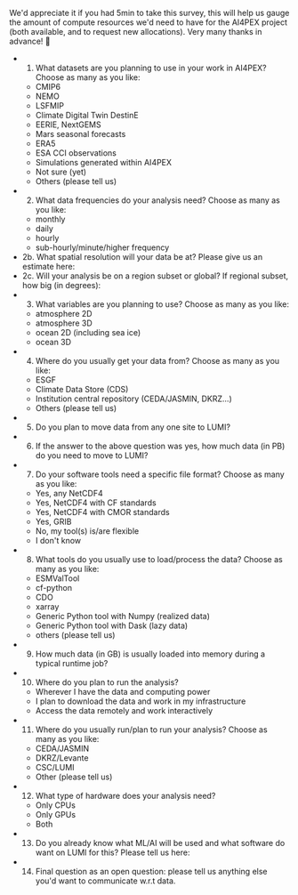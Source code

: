 We'd appreciate it if you had 5min to take this survey, this will help us gauge the amount of compute
resources we'd need to have for the AI4PEX project (both available, and to request new allocations). Very many thanks 
in advance! :beer:

- 1. What datasets are you planning to use in your work in AI4PEX? Choose as many as you like:
  - CMIP6
  - NEMO
  - LSFMIP
  - Climate Digital Twin DestinE
  - EERIE, NextGEMS
  - Mars seasonal forecasts
  - ERA5
  - ESA CCI observations
  - Simulations generated within AI4PEX
  - Not sure (yet)
  - Others (please tell us)
- 2. What data frequencies do your analysis need? Choose as many as you like:
  - monthly
  - daily
  - hourly
  - sub-hourly/minute/higher frequency
- 2b. What spatial resolution will your data be at? Please give us an estimate here:
- 2c. Will your analysis be on a region subset or global? If regional subset, how big (in degrees):
- 3. What variables are you planning to use? Choose as many as you like:
  - atmosphere 2D
  - atmosphere 3D
  - ocean 2D (including sea ice)
  - ocean 3D
- 4. Where do you usually get your data from? Choose as many as you like:
  - ESGF
  - Climate Data Store (CDS)
  - Institution central repository (CEDA/JASMIN, DKRZ...)
  - Others (please tell us)
- 5. Do you plan to move data from any one site to LUMI?
- 6. If the answer to the above question was yes, how much data (in PB) do you need to move to LUMI?
- 7. Do your software tools need a specific file format? Choose as many as you like:
  - Yes, any NetCDF4
  - Yes, NetCDF4 with CF standards
  - Yes, NetCDF4 with CMOR standards
  - Yes, GRIB
  - No, my tool(s) is/are flexible
  - I don't know
- 8. What tools do you usually use to load/process the data? Choose as many as you like:
  - ESMValTool
  - cf-python
  - CDO
  - xarray
  - Generic Python tool with Numpy (realized data)
  - Generic Python tool with Dask (lazy data)
  - others (please tell us)
- 9. How much data (in GB) is usually loaded into memory during a typical runtime job?
- 10. Where do you plan to run the analysis?
  - Wherever I have the data and computing power
  - I plan to download the data and work in my infrastructure
  - Access the data remotely and work interactively
- 11. Where do you usually run/plan to run your analysis? Choose as many as you like:
  - CEDA/JASMIN
  - DKRZ/Levante
  - CSC/LUMI
  - Other (please tell us)
- 12. What type of hardware does your analysis need?
  - Only CPUs
  - Only GPUs
  - Both
- 13. Do you already know what ML/AI will be used and what software do want on LUMI for this? Please tell us here:
- 14. Final question as an open question: please tell us anything else you'd want to communicate w.r.t data.
